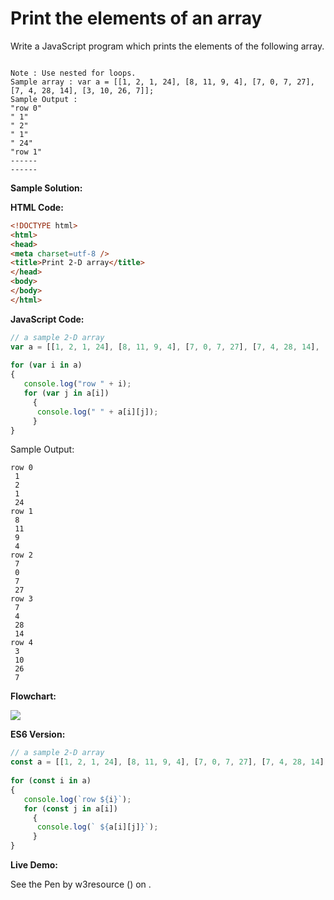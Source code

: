 # Print the elements of an array

Write a JavaScript program which prints the elements of the following array.

```

Note : Use nested for loops.
Sample array : var a = [[1, 2, 1, 24], [8, 11, 9, 4], [7, 0, 7, 27], [7, 4, 28, 14], [3, 10, 26, 7]];
Sample Output : 
"row 0" 
" 1" 
" 2" 
" 1"
" 24"
"row 1" 
------
------
```

**Sample Solution:**

**HTML Code:**

```html
<!DOCTYPE html>
<html>
<head>
<meta charset=utf-8 />
<title>Print 2-D array</title>
</head>
<body>
</body>
</html>

```

**JavaScript Code:**

```javascript
// a sample 2-D array 
var a = [[1, 2, 1, 24], [8, 11, 9, 4], [7, 0, 7, 27], [7, 4, 28, 14], [3, 10, 26, 7]];
 
for (var i in a) 
{
   console.log("row " + i);
   for (var j in a[i]) 
     {
      console.log(" " + a[i][j]);
     }
}

```

Sample Output:

```
row 0
 1
 2
 1
 24
row 1
 8
 11
 9
 4
row 2
 7
 0
 7
 27
row 3
 7
 4
 28
 14
row 4
 3
 10
 26
 7

```

**Flowchart:**

![](https://www.w3resource.com/w3r_images/javascript-array-exercise-10.png)  

**ES6 Version:**

```javascript
// a sample 2-D array 
const a = [[1, 2, 1, 24], [8, 11, 9, 4], [7, 0, 7, 27], [7, 4, 28, 14], [3, 10, 26, 7]];
 
for (const i in a) 
{
   console.log(`row ${i}`);
   for (const j in a[i]) 
     {
      console.log(` ${a[i][j]}`);
     }
}
```

**Live Demo:**

<section class="expand-codepen"><p data-height="380" data-theme-id="dark" data-slug-hash="zEZbEX" data-default-tab="js,result" data-user="w3resource" data-embed-version="2" data-pen-title="JavaScript -  Print the elements of an array- array-ex- 10" data-editable="true" class="codepen">See the Pen by w3resource () on .</p><codepen></codepen></section>